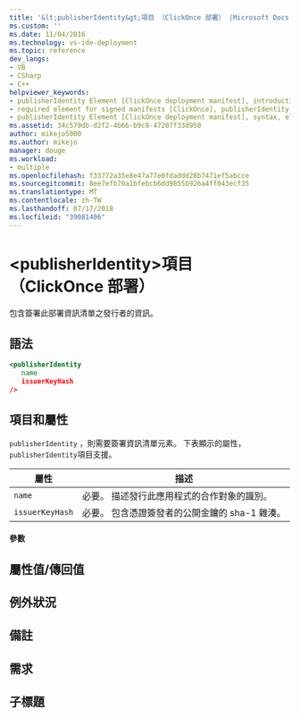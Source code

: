 ```yaml
---
title: '&lt;publisherIdentity&gt;項目 （ClickOnce 部署） |Microsoft Docs'
ms.custom: ''
ms.date: 11/04/2016
ms.technology: vs-ide-deployment
ms.topic: reference
dev_langs:
- VB
- CSharp
- C++
helpviewer_keywords:
- publisherIdentity Element [ClickOnce deployment manifest], introduction
- required element for signed manifests [ClickOnce], publisherIdentity Element
- publisherIdentity Element [ClickOnce deployment manifest], syntax, elements, and attributes
ms.assetid: 34c579db-d2f2-4b66-b9c8-47207f33d950
author: mikejo5000
ms.author: mikejo
manager: douge
ms.workload:
- multiple
ms.openlocfilehash: f33772a35e8e47a77e0fdaddd28b7471ef5abcce
ms.sourcegitcommit: 8ee7efb70a1bfebcb6dd9855b926a4ff043ecf35
ms.translationtype: MT
ms.contentlocale: zh-TW
ms.lasthandoff: 07/17/2018
ms.locfileid: "39081406"
---
```

# <a name="ltpublisheridentitygt-element-clickonce-deployment"></a>&lt;publisherIdentity&gt;項目 （ClickOnce 部署）
包含簽署此部署資訊清單之發行者的資訊。  
  
## <a name="syntax"></a>語法  
  
```xml  
<publisherIdentity  
   name  
   issuerKeyHash  
/>  
```  
  
## <a name="elements-and-attributes"></a>項目和屬性  
 `publisherIdentity` ，則需要簽署資訊清單元素。 下表顯示的屬性，`publisherIdentity`項目支援。  
  
|屬性|描述|  
|---------------|-----------------|  
|`name`|必要。 描述發行此應用程式的合作對象的識別。|  
|`issuerKeyHash`|必要。 包含憑證簽發者的公開金鑰的 sha-1 雜湊。|  
  
#### <a name="parameters"></a>參數  
  
## <a name="property-valuereturn-value"></a>屬性值/傳回值  
  
## <a name="exceptions"></a>例外狀況  
  
## <a name="remarks"></a>備註  
  
## <a name="requirements"></a>需求  
  
## <a name="subhead"></a>子標題